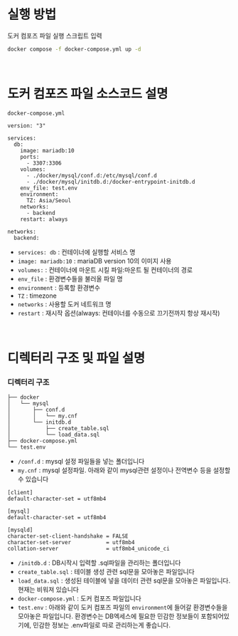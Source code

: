 # 실행 방법

도커 컴포즈 파일 실행 스크립트 입력
```bash
docker compose -f docker-compose.yml up -d
```

<br/>

# 도커 컴포즈 파일 소스코드 설명

`docker-compose.yml`
```
version: "3"

services:
  db:
    image: mariadb:10
    ports:
      - 3307:3306
    volumes:
      - ./docker/mysql/conf.d:/etc/mysql/conf.d
      - ./docker/mysql/initdb.d:/docker-entrypoint-initdb.d
    env_file: test.env
    environment:
      TZ: Asia/Seoul
    networks:
      - backend
    restart: always

networks:
  backend:
```
- `services: db` : 컨테이너에 실행할 서비스 명
- `image: mariadb:10` : mariaDB version 10의 이미지 사용
- `volumes:` : 컨테이너에 마운트 시킬 파일:마운트 될 컨테이너의 경로
- `env_file` : 환경변수들을 불러올 파일 명
- `environment` : 등록할 환경변수
- `TZ` : timezone
- `networks` : 사용할 도커 네트워크 명
- `restart` : 재시작 옵션(always: 컨테이너를 수동으로 끄기전까지 항상 재시작)

<br/>

# 디렉터리 구조 및 파일 설명
### 디렉터리 구조
```
├── docker
│   └── mysql
│       ├── conf.d
│       │   └── my.cnf
│       └── initdb.d
│           ├── create_table.sql
│           └── load_data.sql
├── docker-compose.yml
└── test.env
```
- `/conf.d` : mysql 설정 파일들을 넣는 폴더입니다
- `my.cnf` : mysql 설정파일. 아래와 같이 mysql관련 설정이나 전역변수 등을 설정할 수 있습니다
```
[client]
default-character-set = utf8mb4

[mysql]
default-character-set = utf8mb4

[mysqld]
character-set-client-handshake = FALSE
character-set-server           = utf8mb4
collation-server               = utf8mb4_unicode_ci
```

- `/initdb.d` : DB시작시 입력할 .sql파일을 관리하는 폴더입니다
- `create_table.sql` : 테이블 생성 관련 sql문을 모아놓은 파일입니다
- `load_data.sql` : 생성된 테이블에 넣을 데이터 관련 sql문을 모아놓은 파일입니다. 현재는 비워져 있습니다
- `docker-compose.yml` : 도커 컴포즈 파일입니다
- `test.env` : 아래와 같이 도커 컴포즈 파일의 `environment`에 들어갈 환경변수들을 모아놓은 파일입니다. 환경변수는 DB엑세스에 필요한 민감한 정보들이 포함되어있기에, 민감한 정보는 .env파일로 따로 관리하는게 좋습니다.
